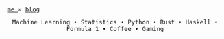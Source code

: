 <p align="left"> 
 <samp> 
   <a href="http://jiantingfeng.vip" display="inline-block"> me </a> »
   <a href="http://blog.jiantingfeng.vip" display="inline-block"> blog </a>
 </samp>
</p>
<p align="center">
  <samp>
   <span> Machine Learning </span> •
   <span> Statistics </span> •
   <span> Python </span> •
   <span> Rust </span> •
   <span> Haskell </span> •
   <span> Formula 1 </span> •
   <span> Coffee </span> •
   <span> Gaming </span> 
  </samp>
</p>
